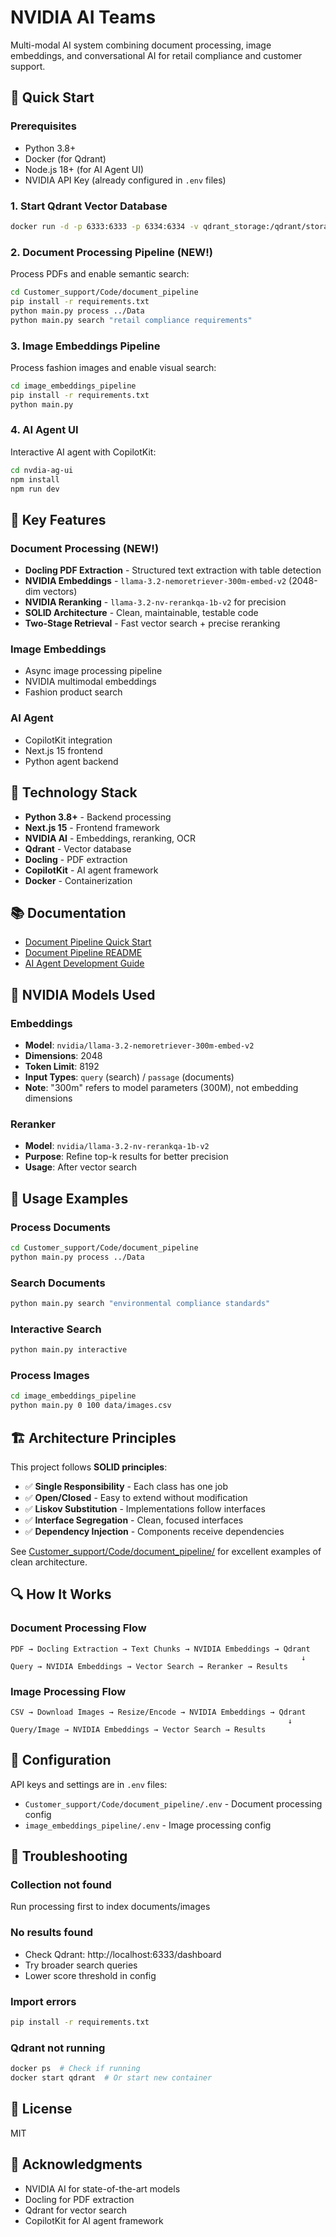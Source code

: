 # NVIDIA AI Teams

Multi-modal AI system combining document processing, image embeddings, and conversational AI for retail compliance and customer support.

## 🚀 Quick Start

### Prerequisites
- Python 3.8+
- Docker (for Qdrant)
- Node.js 18+ (for AI Agent UI)
- NVIDIA API Key (already configured in `.env` files)

### 1. Start Qdrant Vector Database

```bash
docker run -d -p 6333:6333 -p 6334:6334 -v qdrant_storage:/qdrant/storage --name qdrant qdrant/qdrant

```

### 2. Document Processing Pipeline (NEW!)

Process PDFs and enable semantic search:

```bash
cd Customer_support/Code/document_pipeline
pip install -r requirements.txt
python main.py process ../Data
python main.py search "retail compliance requirements"
```

### 3. Image Embeddings Pipeline

Process fashion images and enable visual search:

```bash
cd image_embeddings_pipeline
pip install -r requirements.txt
python main.py
```

### 4. AI Agent UI

Interactive AI agent with CopilotKit:

```bash
cd nvdia-ag-ui
npm install
npm run dev
```

## 🎯 Key Features

### Document Processing (NEW!)
- **Docling PDF Extraction** - Structured text extraction with table detection
- **NVIDIA Embeddings** - `llama-3.2-nemoretriever-300m-embed-v2` (2048-dim vectors)
- **NVIDIA Reranking** - `llama-3.2-nv-rerankqa-1b-v2` for precision
- **SOLID Architecture** - Clean, maintainable, testable code
- **Two-Stage Retrieval** - Fast vector search + precise reranking

### Image Embeddings
- Async image processing pipeline
- NVIDIA multimodal embeddings
- Fashion product search

### AI Agent
- CopilotKit integration
- Next.js 15 frontend
- Python agent backend

## 🔧 Technology Stack

- **Python 3.8+** - Backend processing
- **Next.js 15** - Frontend framework
- **NVIDIA AI** - Embeddings, reranking, OCR
- **Qdrant** - Vector database
- **Docling** - PDF extraction
- **CopilotKit** - AI agent framework
- **Docker** - Containerization

## 📚 Documentation

- [Document Pipeline Quick Start](Customer_support/Code/document_pipeline/QUICKSTART.md)
- [Document Pipeline README](Customer_support/Code/document_pipeline/README.md)
- [AI Agent Development Guide](.github/copilot-instructions.md)

## 🔑 NVIDIA Models Used

### Embeddings
- **Model**: `nvidia/llama-3.2-nemoretriever-300m-embed-v2`
- **Dimensions**: 2048
- **Token Limit**: 8192
- **Input Types**: `query` (search) / `passage` (documents)
- **Note**: "300m" refers to model parameters (300M), not embedding dimensions

### Reranker
- **Model**: `nvidia/llama-3.2-nv-rerankqa-1b-v2`
- **Purpose**: Refine top-k results for better precision
- **Usage**: After vector search

## 🚀 Usage Examples

### Process Documents
```bash
cd Customer_support/Code/document_pipeline
python main.py process ../Data
```

### Search Documents
```bash
python main.py search "environmental compliance standards"
```

### Interactive Search
```bash
python main.py interactive
```

### Process Images
```bash
cd image_embeddings_pipeline
python main.py 0 100 data/images.csv
```

## 🏗️ Architecture Principles

This project follows **SOLID principles**:

- ✅ **Single Responsibility** - Each class has one job
- ✅ **Open/Closed** - Easy to extend without modification
- ✅ **Liskov Substitution** - Implementations follow interfaces
- ✅ **Interface Segregation** - Clean, focused interfaces
- ✅ **Dependency Injection** - Components receive dependencies

See [Customer_support/Code/document_pipeline/](Customer_support/Code/document_pipeline/) for excellent examples of clean architecture.

## 🔍 How It Works

### Document Processing Flow
```
PDF → Docling Extraction → Text Chunks → NVIDIA Embeddings → Qdrant
                                                                 ↓
Query → NVIDIA Embeddings → Vector Search → Reranker → Results
```

### Image Processing Flow
```
CSV → Download Images → Resize/Encode → NVIDIA Embeddings → Qdrant
                                                              ↓
Query/Image → NVIDIA Embeddings → Vector Search → Results
```

## 📝 Configuration

API keys and settings are in `.env` files:
- `Customer_support/Code/document_pipeline/.env` - Document processing config
- `image_embeddings_pipeline/.env` - Image processing config

## 🐛 Troubleshooting

### Collection not found
Run processing first to index documents/images

### No results found
- Check Qdrant: http://localhost:6333/dashboard
- Try broader search queries
- Lower score threshold in config

### Import errors
```bash
pip install -r requirements.txt
```

### Qdrant not running
```bash
docker ps  # Check if running
docker start qdrant  # Or start new container
```

## 📄 License

MIT

## 🙏 Acknowledgments

- NVIDIA AI for state-of-the-art models
- Docling for PDF extraction
- Qdrant for vector search
- CopilotKit for AI agent framework